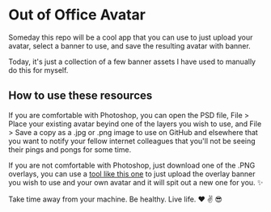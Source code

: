 # Out of Office Avatar

Someday this repo will be a cool app that you can use to just upload your avatar, select a banner to use, and save the resulting avatar with banner. 

Today, it's just a collection of a few banner assets I have used to manually do this for myself.

## How to use these resources

If you are comfortable with Photoshop, you can open the PSD file, File > Place your existing avatar beyind one of the layers you wish to use, and File > Save a copy as a .jpg or .png image to use on GitHub and elsewhere that you want to notify your fellow internet colleagues that you'll not be seeing their pings and pongs for some time.

If you are not comfortable with Photoshop, just download one of the .PNG overlays, you can use a [tool like this one](https://www.imgonline.com.ua/eng/combine-two-images-into-one.php) to just upload the overlay banner you wish to use and your own avatar and it will spit out a new one for you. :sparkles:
 
 Take time away from your machine. Be healthy. Live life. :heart: :v: :sunglasses:
